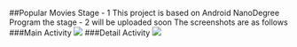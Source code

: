 ##Popular Movies Stage - 1
This project is based on Android NanoDegree Program the stage - 2 will be uploaded soon
The screenshots are as follows
###Main Activity
<img src="screenshots/s1.jpg">
###Detail Activity
<img src="screenshots/s2.jpg">
